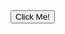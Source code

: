 <html>
<head>
  <style>
  .button {
  border: none;
  color: white;
  padding: 15px 32px;
  text-align: center;
  text-decoration: none;
  display: inline-block;
  font-size: 16px;
  margin: 4px 2px;
  cursor: pointer;
}
    </style>
</head>
<body>
<button type="button">Click Me!</button>
</body>
</html>
